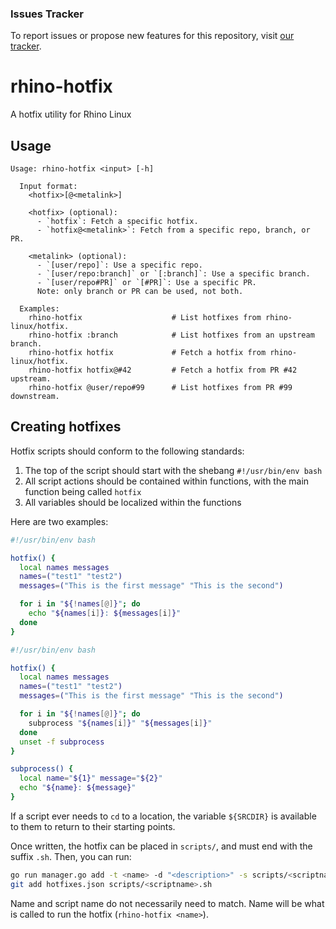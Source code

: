 ### Issues Tracker

To report issues or propose new features for this repository, visit [our tracker](https://github.com/rhino-linux/tracker).

# rhino-hotfix
A hotfix utility for Rhino Linux

## Usage

```
Usage: rhino-hotfix <input> [-h]                                                                                

  Input format:
    <hotfix>[@<metalink>]

    <hotfix> (optional):  
      - `hotfix`: Fetch a specific hotfix.  
      - `hotfix@<metalink>`: Fetch from a specific repo, branch, or PR.  

    <metalink> (optional):  
      - `[user/repo]`: Use a specific repo.  
      - `[user/repo:branch]` or `[:branch]`: Use a specific branch.  
      - `[user/repo#PR]` or `[#PR]`: Use a specific PR. 
      Note: only branch or PR can be used, not both. 

  Examples:
    rhino-hotfix                    # List hotfixes from rhino-linux/hotfix. 
    rhino-hotfix :branch            # List hotfixes from an upstream branch.
    rhino-hotfix hotfix             # Fetch a hotfix from rhino-linux/hotfix.
    rhino-hotfix hotfix@#42         # Fetch a hotfix from PR #42 upstream.
    rhino-hotfix @user/repo#99      # List hotfixes from PR #99 downstream.
```

## Creating hotfixes

Hotfix scripts should conform to the following standards:
1. The top of the script should start with the shebang `#!/usr/bin/env bash`
2. All script actions should be contained within functions, with the main function being called `hotfix`
3. All variables should be localized within the functions

Here are two examples:
```bash
#!/usr/bin/env bash

hotfix() {
  local names messages
  names=("test1" "test2")
  messages=("This is the first message" "This is the second")

  for i in "${!names[@]}"; do
    echo "${names[i]}: ${messages[i]}"
  done
}
```

```bash
#!/usr/bin/env bash

hotfix() {
  local names messages
  names=("test1" "test2")
  messages=("This is the first message" "This is the second")

  for i in "${!names[@]}"; do
    subprocess "${names[i]}" "${messages[i]}"
  done
  unset -f subprocess
}

subprocess() {
  local name="${1}" message="${2}"
  echo "${name}: ${message}"
}
```

If a script ever needs to `cd` to a location, the variable `${SRCDIR}` is available to them to return to their starting points.

Once written, the hotfix can be placed in `scripts/`, and must end with the suffix `.sh`. Then, you can run:
```bash
go run manager.go add -t <name> -d "<description>" -s scripts/<scriptname>.sh
git add hotfixes.json scripts/<scriptname>.sh
```
Name and script name do not necessarily need to match. Name will be what is called to run the hotfix (`rhino-hotfix <name>`).
